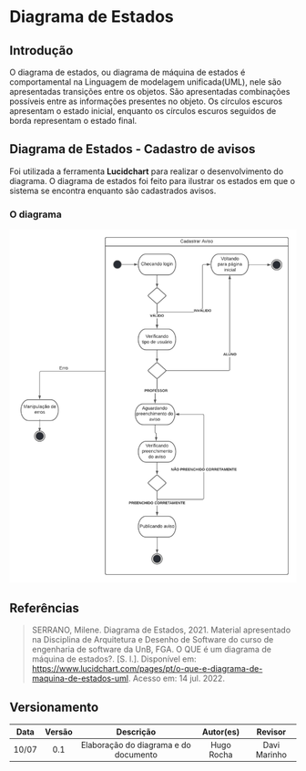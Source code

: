 # Diagrama de Estados

## Introdução

O diagrama de estados, ou diagrama de máquina de estados é comportamental na Linguagem de modelagem unificada(UML), nele são apresentadas transições entre os objetos. São apresentadas combinações possíveis entre as informações presentes no objeto.
Os círculos escuros apresentam o estado inicial, enquanto os círculos escuros seguidos de borda representam o estado final.


## Diagrama de Estados - Cadastro de avisos

Foi utilizada a ferramenta **Lucidchart** para realizar o desenvolvimento do diagrama.
O diagrama de estados foi feito para ilustrar os estados em que o sistema se encontra enquanto são cadastrados avisos. 
### O diagrama

![Diagrama de Estados - Cadastro de avisos](../assets/img/Diagrama_Estados.png)


## Referências

> SERRANO, Milene. Diagrama de Estados, 2021. Material apresentado na Disciplina de Arquitetura e Desenho de Software do curso de engenharia de software da UnB, FGA.
> O QUE é um diagrama de máquina de estados?. [S. l.]. Disponível em: https://www.lucidchart.com/pages/pt/o-que-e-diagrama-de-maquina-de-estados-uml. Acesso em: 14 jul. 2022.

## Versionamento

| Data  | Versão |                     Descrição                      |                   Autor(es)                   | Revisor |
| :---: | :----: | :------------------------------------------------: | :-------------------------------------------: | :-----: |
| 10/07 |  0.1   | Elaboração do diagrama e do documento | Hugo Rocha | Davi Marinho |
